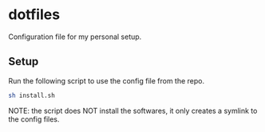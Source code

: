 # dotfiles
Configuration file for my personal setup.

## Setup

Run the following script to use the config file from the repo.

```bash 
sh install.sh
```

NOTE: the script does NOT install the softwares, it only creates a symlink to the config files.
